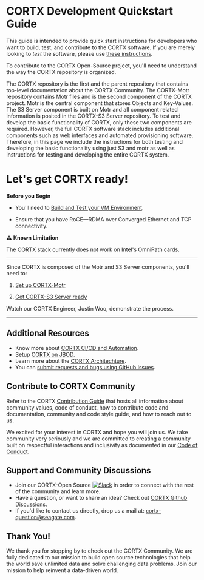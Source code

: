# CORTX Development Quickstart Guide

This guide is intended to provide quick start instructions for developers who want to build, test, and contribute to the CORTX software.  If you are merely looking to _test_ the software, please use [these instructions](doc/CORTX_on_Open_Virtual_Appliance.rst).

To contribute to the CORTX Open-Source project, you'll need to understand the way the CORTX repository is organized. 

The CORTX repository is the first and the parent repository that contains top-level documentation about the CORTX Community. The CORTX-Motr repository contains Motr files and is the second component of the CORTX project. Motr is the central component that stores Objects and Key-Values. The S3 Server component is built on Motr and all component related information is posited in the CORTX-S3 Server repository. To test and develop the basic functionality of CORTX, only these two components are required.  However, the full CORTX software stack includes additional components such as web interfaces and automated provisioning software.  Therefore, in this page we include the instructions for both testing and developing the basic functionality using just S3 and motr as well as instructions for testing and developing the entire CORTX system. 

# Let's get CORTX ready!

**Before you Begin**

- You'll need to [Build and Test your VM Environment](doc/BUILD_ENVIRONMENT.md).
 
- Ensure that you have RoCE—RDMA over Converged Ethernet and TCP connectivity.

⚠️ **Known Limitation**

The CORTX stack currently does not work on Intel's OmniPath cards.
***

Since CORTX is composed of the Motr and S3 Server components, you'll need to:

1. [Set up CORTX-Motr](https://github.com/Seagate/cortx-motr/blob/dev/doc/Quick-Start-Guide.rst)

2. [Get CORTX-S3 Server ready](https://github.com/Seagate/cortx-s3server/blob/dev/docs/CORTX-S3%20Server%20Quick%20Start%20Guide.md)

Watch our CORTX Engineer, Justin Woo, demonstrate **<link to the video>** the process.
***

## Additional Resources

- Know more about [CORTX CI/CD and Automation](doc/CI_CD.md).
- Setup [CORTX on JBOD](https://github.com/Seagate/cortx/blob/main/doc/scaleout/README.rst).
- Learn more about the [CORTX Architechture](doc/architecture.md).
- You can [submit requests and bugs using GitHub Issues](https://github.com/Seagate/cortx/issues).

## Contribute to CORTX Community

Refer to the CORTX [Contribution Guide](doc/CORTXContributionGuide.md) that hosts all information about community values, code of conduct, how to contribute code and documentation, community and code style guide, and how to reach out to us. 

We excited for your interest in CORTX and hope you will join us. We take community very seriously and we are committed to creating a community built on respectful interactions and inclusivity as documented in our [Code of Conduct](CODE_OF_CONDUCT.md).

## Support and Community Discussions

- Join our CORTX-Open Source [![Slack](https://img.shields.io/badge/chat-on%20Slack-blue)](https://join.slack.com/t/cortxcommunity/shared_invite/zt-femhm3zm-yiCs5V9NBxh89a_709FFXQ?) in order to connect with the rest of the community and learn more. 
- Have a question, or want to share an idea? Check out [CORTX Github Discussions.](https://github.com/Seagate/cortx/discussions)
- If you'd like to contact us directly, drop us a mail at: cortx-question@seagate.com.

## Thank You!

We thank you for stopping by to check out the CORTX Community. We are fully dedicated to our mission to build open source technologies that help the world save unlimited data and solve challenging data problems. Join our mission to help reinvent a data-driven world.
